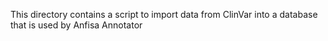 This directory contains a script to import data from ClinVar into a database that is used by Anfisa Annotator 
